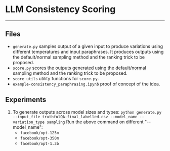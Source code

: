 # LLM Consistency Scoring

***

## Files
- `generate.py` samples output of a given input to produce variations using different temperatures and input paraphrases. It produces outputs using the default/normal sampling method and the ranking trick to be proposed.
- `score.py` scores the outputs generated using the default/normal sampling method and the ranking trick to be proposed.
- `score_utils` utility functions for `score.py`.
- `example-consistency_paraphrasing.ipynb` proof of concept of the idea.

## Experiments
1. To generate outputs across model sizes and types:
    `python generate.py --input_file truthfulQA-final_labelled.csv --model_name --variation_type sampling`
    Run the above command on different "--model_name":
    - `facebook/opt-125m`
    - `facebook/opt-350m`
    - `facebook/opt-1.3b` 
